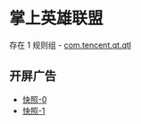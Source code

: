 # 掌上英雄联盟

存在 1 规则组 - [com.tencent.qt.qtl](/src/apps/com.tencent.qt.qtl.ts)

## 开屏广告

- [快照-0](https://i.gkd.li/import/12793273)
- [快照-1](https://i.gkd.li/import/12893534)
